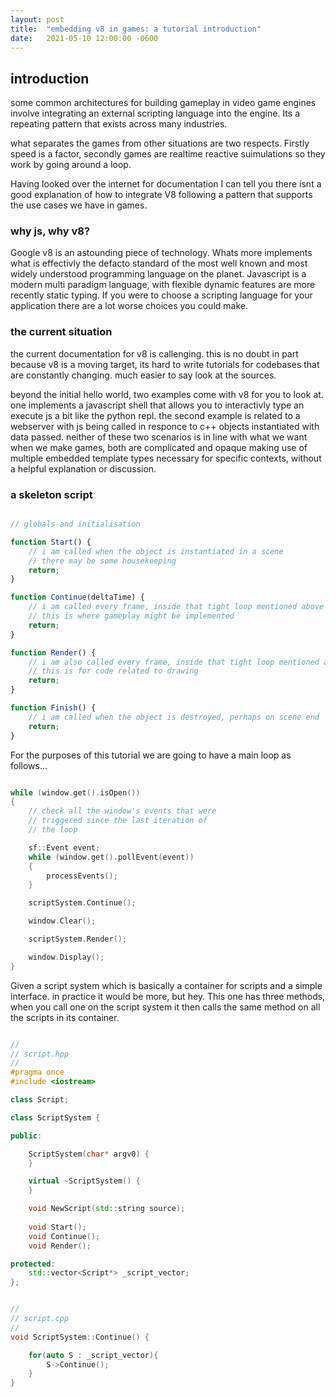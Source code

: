 ```yaml
---
layout: post
title:  "embedding v8 in games: a tutorial introduction"
date:   2021-05-10 12:00:00 -0600
---
```



## introduction

some common architectures for building gameplay in video game engines involve integrating an external scripting language into the engine. Its a repeating pattern that exists across many industries. 

what separates the games from other situations are two respects. Firstly speed is a factor, secondly games are realtime reactive suimulations so they work by going around a loop.

Having looked over the internet for documentation I can tell you there isnt a good explanation of how to integrate V8 following a pattern that supports the use cases we have in games.


### why js, why v8?

Google v8 is an astounding piece of technology. Whats more implements what is effectivly the defacto standard of the most well known and most widely understood programming language on the planet.  Javascript is a modern multi paradigm language, with flexible dynamic features are more recently static typing. If you were to choose a scripting language for your application there are a lot worse choices you could make.


### the current situation

the current documentation for v8 is callenging. this is no doubt in part because v8 is a moving target, its hard to write tutorials for codebases that are constantly changing. much easier to say look at the sources.

beyond the initial hello world, two examples come with v8 for you to look at. one implements a javascript shell that allows you to interactivly type an execute js a bit like the python repl. the second example is related to a webserver with js being called in responce to c++ objects instantiated with data passed. neither of these two scenarios is in line with what we want when we make games, both are complicated and opaque making use of multiple embedded template types necessary for specific contexts, without a helpful explanation or discussion.

### a skeleton script

```javascript

// globals and initialisation

function Start() {
    // i am called when the object is instantiated in a scene
    // there may be some housekeeping 
    return;
}

function Continue(deltaTime) {
    // i am called every frame, inside that tight loop mentioned above
    // this is where gameplay might be implemented
    return;
}

function Render() {
    // i am also called every frame, inside that tight loop mentioned above
    // this is for code related to drawing
    return;
}

function Finish() {
    // i am called when the object is destroyed, perhaps on scene end
    return;
}

```

For the purposes of this tutorial we are going to have a main loop as follows...

```cpp

while (window.get().isOpen())
{
    // check all the window's events that were 
    // triggered since the last iteration of 
    // the loop

    sf::Event event;
    while (window.get().pollEvent(event))
    {
        processEvents();
    }

    scriptSystem.Continue();

    window.Clear();

    scriptSystem.Render();

    window.Display();
}

```

Given a script system which is basically a container for scripts and a simple interface. in practice it would be more, but hey. This one has three methods, when you call one on the script system it then calls the same method on all the scripts in its container.

~~~cpp

//
// script.hpp
//
#pragma once
#include <iostream>

class Script;

class ScriptSystem {

public:

    ScriptSystem(char* argv0) {
    }

    virtual ~ScriptSystem() {
    }

    void NewScript(std::string source);
    
    void Start();
    void Continue();
    void Render();

protected:
    std::vector<Script*> _script_vector;
};

~~~


~~~cpp

//
// script.cpp
//
void ScriptSystem::Continue() {

    for(auto S : _script_vector){
        S->Continue();
    }
}

~~~


